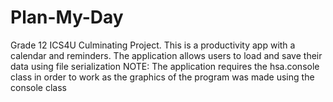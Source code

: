 # Plan-My-Day
Grade 12 ICS4U Culminating Project. This is a productivity app with a calendar and reminders. The application allows users to load and save their data using file serialization
NOTE: The application requires the hsa.console class in order to work as the graphics of the program was made using the console class
